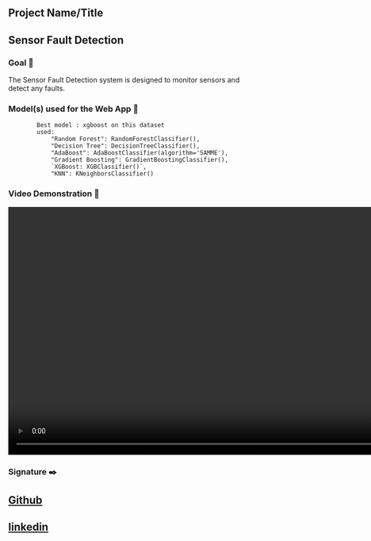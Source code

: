 ## Project Name/Title <h2>Sensor Fault Detection</h2>

### Goal 🎯
The Sensor Fault Detection system is designed to monitor sensors and detect any faults.

### Model(s) used for the Web App 🧮
            Best model : xgboost on this dataset
            used:
                "Random Forest": RandomForestClassifier(),
                "Decision Tree": DecisionTreeClassifier(),
                "AdaBoost": AdaBoostClassifier(algorithm='SAMME'),
                "Gradient Boosting": GradientBoostingClassifier(),
                `XGBoost: XGBClassifier()`,
                "KNN": KNeighborsClassifier()

### Video Demonstration 🎥

<video width="1000" height="500" controls>
  <source src="https://github.com/abhisheks008/ML-Crate/assets/115637298/7712a38e-94b3-4463-ba65-c34f3e3a484d" type="video/mp4">
  Your browser does not support the video tag.
</video>


### Signature ✒️
## [Github](https://www.github.com/daemonX10)
## [linkedin](https://www.linkedin.com/in/damodar-yadav-690425177/)
